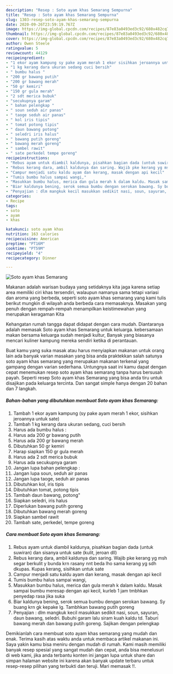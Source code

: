 ```yaml
---
description: "Resep : Soto ayam khas Semarang Sempurna"
title: "Resep : Soto ayam khas Semarang Sempurna"
slug: 1303-resep-soto-ayam-khas-semarang-sempurna
date: 2020-09-26T23:59:19.767Z
image: https://img-global.cpcdn.com/recipes/87e83a0493ed3c92/680x482cq70/soto-ayam-khas-semarang-foto-resep-utama.jpg
thumbnail: https://img-global.cpcdn.com/recipes/87e83a0493ed3c92/680x482cq70/soto-ayam-khas-semarang-foto-resep-utama.jpg
cover: https://img-global.cpcdn.com/recipes/87e83a0493ed3c92/680x482cq70/soto-ayam-khas-semarang-foto-resep-utama.jpg
author: Owen Steele
ratingvalue: 5
reviewcount: 44129
recipeingredient:
- "1 ekor ayam kampung sy pake ayam merah 1 ekor sisihkan jeroannya untuk sate"
- "1 kg kerang dara ukuran sedang cuci bersih"
- " bumbu halus "
- "200 gr bawang putih"
- "200 gr bawang merah"
- "50 gr kemiri"
- "150 gr gula merah"
- "2 sdt merica bubuk"
- "secukupnya garam"
- " bahan pelengkap "
- " soun seduh air panas"
- " taoge seduh air panas"
- " kol iris tipis"
- " tomat potong tipis"
- " daun bawang potong"
- " seledri iris halus"
- " bawang putih goreng"
- " bawang merah goreng"
- " sambel rawit"
- " sate perkedel tempe goreng"
recipeinstructions:
- "Rebus ayam untuk diambil kaldunya, pisahkan bagian dada (untuk suwiran) dan sisanya untuk sate (kulit, jeroan dll)"
- "Rebus kerang dara, ambil kaldunya dan saring. Wajib pke kerang yg msh segar berkulit y bunda krn rasany nnt beda lho sama kerang yg sdh dkupas. Kupas kerang, sisihkan untuk sate"
- "Campur menjadi satu kaldu ayam dan kerang, masak dengan api kecil"
- "Tumis bumbu halus sampai wangi,"
- "Masukkan bumbu halus, merica dan gula merah k dalam kaldu. Masak sampai bumbu meresap dengan api kecil, kurleb 1 jam tmbhkan penyedap rasa jika suka"
- "Biar kaldunya bening, serok semua bumbu dengan serokan bawang. Sy buang krn gk kepake lg. Tambhkan bawang putih goreng"
- "Penyajian : dlm mangkuk kecil masukkan sedikit nasi, soun, sayuran, daun bawang, seledri. Bubuhi garam lalu siram kuah kaldu td. Taburi bawang merah dan bawang putih goreng. Sajikan dengan pelengkap"
categories:
- Recipe
tags:
- soto
- ayam
- khas

katakunci: soto ayam khas 
nutrition: 163 calories
recipecuisine: American
preptime: "PT16M"
cooktime: "PT59M"
recipeyield: "4"
recipecategory: Dinner

---
```



![Soto ayam khas Semarang](https://img-global.cpcdn.com/recipes/87e83a0493ed3c92/680x482cq70/soto-ayam-khas-semarang-foto-resep-utama.jpg)

Makanan adalah warisan budaya yang setidaknya kita jaga karena setiap area memiliki ciri khas tersendiri, walaupun namanya sama tetapi variasi dan aroma yang berbeda, seperti soto ayam khas semarang yang kami tulis berikut mungkin di wilayah anda berbeda cara memasaknya. Masakan yang penuh dengan rempah-rempah menampilkan keistimewahan yang merupakan keragaman Kita



Kehangatan rumah tangga dapat didapat dengan cara mudah. Diantaranya adalah memasak Soto ayam khas Semarang untuk keluarga. kebersamaan makan bersama keluarga sudah menjadi kultur, Banyak yang biasanya mencari kuliner kampung mereka sendiri ketika di perantauan.

Buat kamu yang suka masak atau harus menyiapkan makanan untuk orang lain ada banyak varian masakan yang bisa anda praktekkan salah satunya soto ayam khas semarang yang merupakan makanan terkenal yang gampang dengan varian sederhana. Untungnya saat ini kamu dapat dengan cepat menemukan resep soto ayam khas semarang tanpa harus bersusah payah.
Seperti resep Soto ayam khas Semarang yang bisa anda tiru untuk disajikan pada keluarga tercinta. Dan sangat simple hanya dengan 20 bahan dan 7 langkah.


<!--inarticleads1-->

##### Bahan-bahan yang dibutuhkan membuat Soto ayam khas Semarang:

1. Tambah 1 ekor ayam kampung (sy pake ayam merah 1 ekor, sisihkan jeroannya untuk sate)
1. Tambah 1 kg kerang dara ukuran sedang, cuci bersih
1. Harus ada  bumbu halus :
1. Harus ada 200 gr bawang putih
1. Harus ada 200 gr bawang merah
1. Dibutuhkan 50 gr kemiri
1. Harap siapkan 150 gr gula merah
1. Harus ada 2 sdt merica bubuk
1. Harus ada secukupnya garam
1. Jangan lupa  bahan pelengkap :
1. Jangan lupa  soun, seduh air panas
1. Jangan lupa  taoge, seduh air panas
1. Dibutuhkan  kol, iris tipis
1. Dibutuhkan  tomat, potong tipis
1. Tambah  daun bawang, potong&#34;
1. Siapkan  seledri, iris halus
1. Diperlukan  bawang putih goreng
1. Dibutuhkan  bawang merah goreng
1. Siapkan  sambel rawit
1. Tambah  sate, perkedel, tempe goreng




<!--inarticleads2-->

##### Cara membuat  Soto ayam khas Semarang:

1. Rebus ayam untuk diambil kaldunya, pisahkan bagian dada (untuk suwiran) dan sisanya untuk sate (kulit, jeroan dll)
1. Rebus kerang dara, ambil kaldunya dan saring. Wajib pke kerang yg msh segar berkulit y bunda krn rasany nnt beda lho sama kerang yg sdh dkupas. Kupas kerang, sisihkan untuk sate
1. Campur menjadi satu kaldu ayam dan kerang, masak dengan api kecil
1. Tumis bumbu halus sampai wangi,
1. Masukkan bumbu halus, merica dan gula merah k dalam kaldu. Masak sampai bumbu meresap dengan api kecil, kurleb 1 jam tmbhkan penyedap rasa jika suka
1. Biar kaldunya bening, serok semua bumbu dengan serokan bawang. Sy buang krn gk kepake lg. Tambhkan bawang putih goreng
1. Penyajian : dlm mangkuk kecil masukkan sedikit nasi, soun, sayuran, daun bawang, seledri. Bubuhi garam lalu siram kuah kaldu td. Taburi bawang merah dan bawang putih goreng. Sajikan dengan pelengkap




Demikianlah cara membuat soto ayam khas semarang yang mudah dan enak. Terima kasih atas waktu anda untuk membaca artikel makanan ini. Saya yakin kamu bisa meniru dengan mudah di rumah. Kami masih memiliki banyak resep spesial yang sangat mudah dan cepat, anda bisa menelusuri di web kami, jika anda terbantu konten ini jangan lupa untuk share dan simpan halaman website ini karena akan banyak update terbaru untuk resep-resep pilihan yang terbukti dan teruji. Mari memasak !!. 
